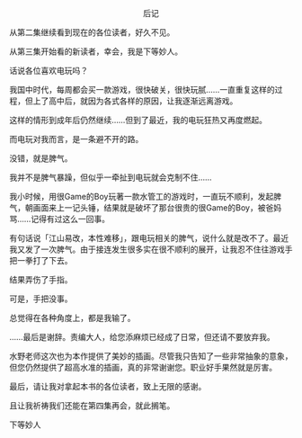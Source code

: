 <p align="center">后记</p>

从第二集继续看到现在的各位读者，好久不见。

从第三集开始看的新读者，幸会，我是下等妙人。

话说各位喜欢电玩吗？

我国中时代，每周都会买一款游戏，很快破关，很快玩腻……一直重复这样的过程，但上了高中后，就因为各式各样的原因，让我逐渐远离游戏。

这样的情形到成年后仍然继续……但到了最近，我的电玩狂热又再度燃起。

而电玩对我而言，是一条避不开的路。

没错，就是脾气。

我并不是脾气暴躁，但似乎一牵扯到电玩就会克制不住……

我小时候，用很Game的Boy玩著一款水管工的游戏时，一直玩不顺利，发起脾气，朝画面来上一记头锤，结果就是破坏了那台很贵的很Game的Boy，被爸妈骂……记得有过这么一回事。

有句话说「江山易改，本性难移」，跟电玩相关的脾气，说什么就是改不了。最近我又发了一次脾气。由于接连发生很多实在很不顺利的展开，让我忍不住往游戏手把一拳打了下去。

结果弄伤了手指。

可是，手把没事。

总觉得在各种角度上，都是我输了。

……最后是谢辞。责编大人，给您添麻烦已经成了日常，但还请不要放弃我。

水野老师这次也为本作提供了美妙的插画。尽管我只告知了一些非常抽象的意象，但您仍然提供了超高水准的插画，真的非常谢谢您。职业好手果然就是厉害。

最后，请让我对拿起本书的各位读者，致上无限的感谢。

且让我祈祷我们还能在第四集再会，就此搁笔。

下等妙人

